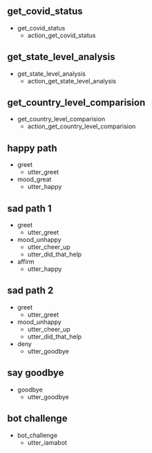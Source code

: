 ## get_covid_status
* get_covid_status
  - action_get_covid_status

## get_state_level_analysis
* get_state_level_analysis
  - action_get_state_level_analysis

## get_country_level_comparision
* get_country_level_comparision
  - action_get_country_level_comparision

## happy path
* greet
  - utter_greet
* mood_great
  - utter_happy

## sad path 1
* greet
  - utter_greet
* mood_unhappy
  - utter_cheer_up
  - utter_did_that_help
* affirm
  - utter_happy

## sad path 2
* greet
  - utter_greet
* mood_unhappy
  - utter_cheer_up
  - utter_did_that_help
* deny
  - utter_goodbye

## say goodbye
* goodbye
  - utter_goodbye

## bot challenge
* bot_challenge
  - utter_iamabot
